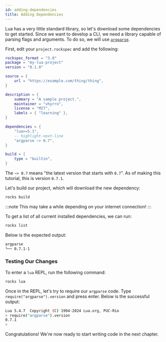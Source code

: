 ```yaml
---
id: adding-dependencies
title: Adding Dependencies
---
```


Lua has a very little standard library, so let's download some dependencies to get started.
Since we want to develop a CLI, we need a library capable of parsing flags and arguments.
To do so, we will use [`argparse`](https://luarocks.org/modules/argparse/argparse).

First, edit your `project.rockspec` and add the following:

```lua title="project.rockspec"
rockspec_format = "3.0"
package = "my-lua-project"
version = "0.1.0"

source = {
    url = "https://example.com/thing/thing",
}

description = {
    summary = "A sample project.",
    maintainer = "vhyrro",
    license = "MIT",
    labels = { "learning" },
}

dependencies = {
    "lua>=5.1",
    -- highlight-next-line
    "argparse ~> 0.7",
}

build = {
    type = "builtin",
}
```

The `~> 0.7` means "the latest version that starts with `0.7`". As of making this tutorial, this is version `0.7.1`.

Let's build our project, which will download the new dependency:

```sh
rocks build
```

:::note
This may take a while depending on your internet connection!
:::


To get a list of all current installed dependencies, we can run:

```sh
rocks list
```

Below is the expected output:

```sh title="rocks list"
argparse
└── 0.7.1-1
```

### Testing Our Changes

To enter a `lua` REPL, run the following command:

```sh
rocks lua
```

Once in the REPL, let's try to require our `argparse` code. Type `require("argparse").version`
and press enter. Below is the successful output:

```sh title="rocks lua"
Lua 5.4.7  Copyright (C) 1994-2024 Lua.org, PUC-Rio
> require("argparse").version
0.7.1
>
```

Congratulations! We're now ready to start writing code in the next chapter.
